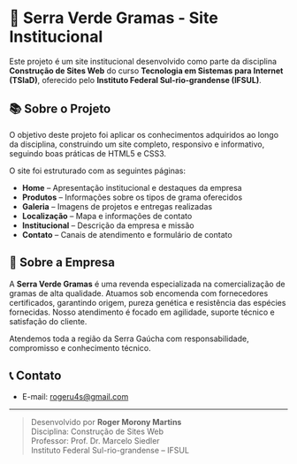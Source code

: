 # 🌱 Serra Verde Gramas - Site Institucional

Este projeto é um site institucional desenvolvido como parte da disciplina **Construção de Sites Web** do curso **Tecnologia em Sistemas para Internet (TSIaD)**, oferecido pelo **Instituto Federal Sul-rio-grandense (IFSUL)**.

## 📚 Sobre o Projeto

O objetivo deste projeto foi aplicar os conhecimentos adquiridos ao longo da disciplina, construindo um site completo, responsivo e informativo, seguindo boas práticas de HTML5 e CSS3.

O site foi estruturado com as seguintes páginas:

- **Home** – Apresentação institucional e destaques da empresa  
- **Produtos** – Informações sobre os tipos de grama oferecidos  
- **Galeria** – Imagens de projetos e entregas realizadas  
- **Localização** – Mapa e informações de contato  
- **Institucional** – Descrição da empresa e missão  
- **Contato** – Canais de atendimento e formulário de contato  

## 🏢 Sobre a Empresa

A **Serra Verde Gramas** é uma revenda especializada na comercialização de gramas de alta qualidade. Atuamos sob encomenda com fornecedores certificados, garantindo origem, pureza genética e resistência das espécies fornecidas. Nosso atendimento é focado em agilidade, suporte técnico e satisfação do cliente.

Atendemos toda a região da Serra Gaúcha com responsabilidade, compromisso e conhecimento técnico.

## 📞 Contato

- E-mail: rogeru4s@gmail.com  

---

> Desenvolvido por **Roger Morony Martins**  
> Disciplina: Construção de Sites Web  
> Professor: Prof. Dr. Marcelo Siedler  
> Instituto Federal Sul-rio-grandense – IFSUL  
